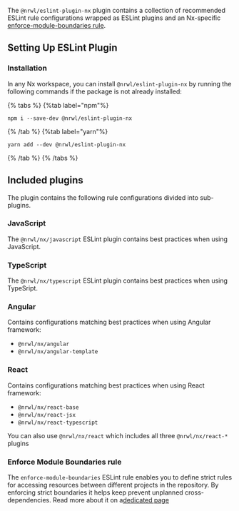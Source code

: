 The `@nrwl/eslint-plugin-nx` plugin contains a collection of recommended ESLint rule configurations wrapped as ESLint plugins and an Nx-specific [enforce-module-boundaries rule](#enforce-module-boundaries-rule).

## Setting Up ESLint Plugin

### Installation

In any Nx workspace, you can install `@nrwl/eslint-plugin-nx` by running the following commands if the package is not already installed:

{% tabs %}
{%tab label="npm"%}

```shell
npm i --save-dev @nrwl/eslint-plugin-nx
```

{% /tab %}
{%tab label="yarn"%}

```shell
yarn add --dev @nrwl/eslint-plugin-nx
```

{% /tab %}
{% /tabs %}

## Included plugins

The plugin contains the following rule configurations divided into sub-plugins.

### JavaScript

The `@nrwl/nx/javascript` ESLint plugin contains best practices when using JavaScript.

### TypeScript

The `@nrwl/nx/typescript` ESLint plugin contains best practices when using TypeSript.

### Angular

Contains configurations matching best practices when using Angular framework:

- `@nrwl/nx/angular`
- `@nrwl/nx/angular-template`

### React

Contains configurations matching best practices when using React framework:

- `@nrwl/nx/react-base`
- `@nrwl/nx/react-jsx`
- `@nrwl/nx/react-typescript`

You can also use `@nrwl/nx/react` which includes all three `@nrwl/nx/react-*` plugins

### Enforce Module Boundaries rule

The `enforce-module-boundaries` ESLint rule enables you to define strict rules for accessing resources between different projects in the repository. By enforcing strict boundaries it helps keep prevent unplanned cross-dependencies. Read more about it on a[dedicated page](/packages/eslint-plugin-nx/documents/enforce-module-boundaries)
